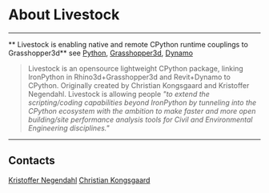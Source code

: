 # About Livestock
----
** Livestock is enabling native and remote CPython runtime couplings to Grasshopper3d**
see [Python](https://www.python.org/), [Grasshopper3d](http://www.grasshopper3d.com/), [Dynamo](http://dynamobim.org/)

> Livestock is an opensource lightweight CPython package, linking IronPython in Rhino3d+Grasshopper3d and Revit+Dynamo to CPython. Originally created by Christian Kongsgaard and Kristoffer Negendahl. Livestock is allowing people *"to extend the scripting/coding capabilities beyond IronPython by tunneling into the CPython ecosystem with the ambition to make faster and more open building/site performance analysis tools for Civil and Environmental Engineering disciplines."*

----
## Contacts
[Kristoffer Negendahl](krnj@byg.dtu.dk)
[Christian Kongsgaard](ocni@byg.dtu.dk)
